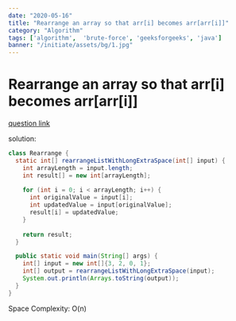 ```yaml
---
date: "2020-05-16"
title: "Rearrange an array so that arr[i] becomes arr[arr[i]]"
category: "Algorithm"
tags: ['algorithm',  'brute-force', 'geeksforgeeks', 'java']
banner: "/initiate/assets/bg/1.jpg"
---
```

# Rearrange an array so that arr[i] becomes arr[arr[i]]

[question link](https://www.geeksforgeeks.org/rearrange-given-array-place/)

solution:  
```java
class Rearrange {
  static int[] rearrangeListWithLongExtraSpace(int[] input) {
    int arrayLength = input.length;
    int result[] = new int[arrayLength];
    
    for (int i = 0; i < arrayLength; i++) {
      int originalValue = input[i];
      int updatedValue = input[originalValue];
      result[i] = updatedValue;
    }
    
    return result;
  }

  public static void main(String[] args) {
    int[] input = new int[]{3, 2, 0, 1};
    int[] output = rearrangeListWithLongExtraSpace(input);
    System.out.println(Arrays.toString(output));
  }
}
```

Space Complexity: O(n)
